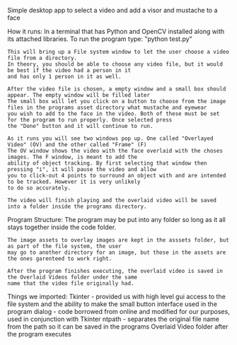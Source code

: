 Simple desktop app to select a video and add a visor and mustache to a face


How it runs:
    In a terminal that has Python and OpenCV installed along with its attached libraries.
    To run the program type: "python test.py"
    
    
    This will bring up a File system window to let the user choose a video file from a directory. 
    In theory, you should be able to choose any video file, but it would be best if the video had a person in it
    and has only 1 person in it as well.
    
    After the video file is chosen, a empty window and a small box should appear. The empty window will be filled later
    The small box will let you click on a button to choose from the image files in the programs asset directory what mustache and eyewear 
    you wish to add to the face in the video. Both of these must be set for the program to run properly. Once selected press
    the "Done" button and it will continue to run. 
    
    As it runs you will see two windows pop up. One called "Overlayed Video" (OV) and the other called "Frame" (F)
    The OV window shows the video with the face overlaid with the choses images. The F window, is meant to add the 
    ability of object tracking. By first selecting that window then pressing "i", it will pause the video and allow
    you to click-out 4 points to surround an object with and are intended to be tracked. However it is very unlikely
    to do so accurately. 
    
    The video will finish playing and the overlaid video will be saved into a folder inside the programs directory.
    
    
Program Structure:
    The program may be put into any folder so long as it all stays together inside the code folder.
    
    The image assets to overlay images are kept in the asssets folder, but as part of the file system, the user
    may go to another directory for an image, but those in the assets are the ones garenteed to work right.
    
    After the program finishes executing, the overlaid video is saved in the Overlaid Videos folder under the same
    name that the video file originally had.
    

Things we imported:
    Tkinter - provided us with high level gui access to the file system and the ability to make the small button interface used in the program
    dialog - code borrowed from online and modified for our purposes, used in conjunction with Tkinter
    ntpath - separates the original file name from the path so it can be saved in the programs Overlaid Video folder after the program executes
